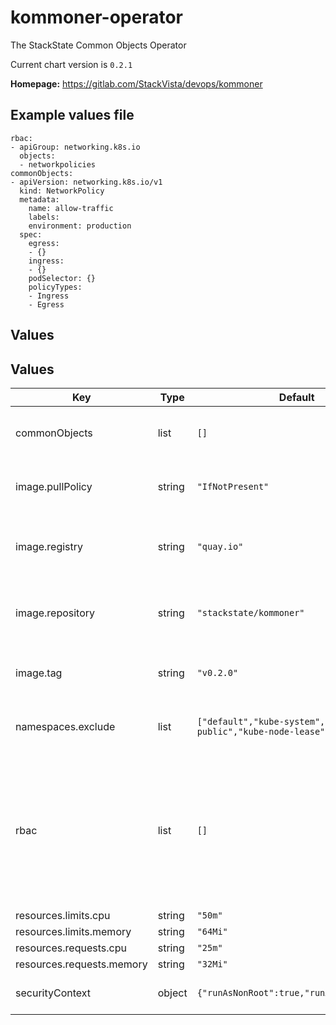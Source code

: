 # kommoner-operator

The StackState Common Objects Operator

Current chart version is `0.2.1`

**Homepage:** <https://gitlab.com/StackVista/devops/kommoner>

## Example values file

````
rbac:
- apiGroup: networking.k8s.io
  objects:
  - networkpolicies
commonObjects:
- apiVersion: networking.k8s.io/v1
  kind: NetworkPolicy
  metadata:
    name: allow-traffic
    labels:
    environment: production
  spec:
    egress:
    - {}
    ingress:
    - {}
    podSelector: {}
    policyTypes:
    - Ingress
    - Egress
````

## Values

## Values

| Key | Type | Default | Description |
|-----|------|---------|-------------|
| commonObjects | list | `[]` | Common objects to be installed in all namespaces |
| image.pullPolicy | string | `"IfNotPresent"` | Pull policy for the image for the Kommoner operator |
| image.registry | string | `"quay.io"` | Registry containing the image for the Kommoner operator |
| image.repository | string | `"stackstate/kommoner"` | Repository containing the image for the Kommoner operator |
| image.tag | string | `"v0.2.0"` | Tag of the image for the Kommoner operator |
| namespaces.exclude | list | `["default","kube-system","kube-public","kube-node-lease"]` | Namespaces to exclude from processing by the Kommoner |
| rbac | list | `[]` | Types of Kubernetes objects that are created by Kommoner, these are added to an RBAC ClusterRole so that Kommoner may manipulate them |
| resources.limits.cpu | string | `"50m"` |  |
| resources.limits.memory | string | `"64Mi"` |  |
| resources.requests.cpu | string | `"25m"` |  |
| resources.requests.memory | string | `"32Mi"` |  |
| securityContext | object | `{"runAsNonRoot":true,"runAsUser":65532}` | SecurityContext for the Kommoner pod |
